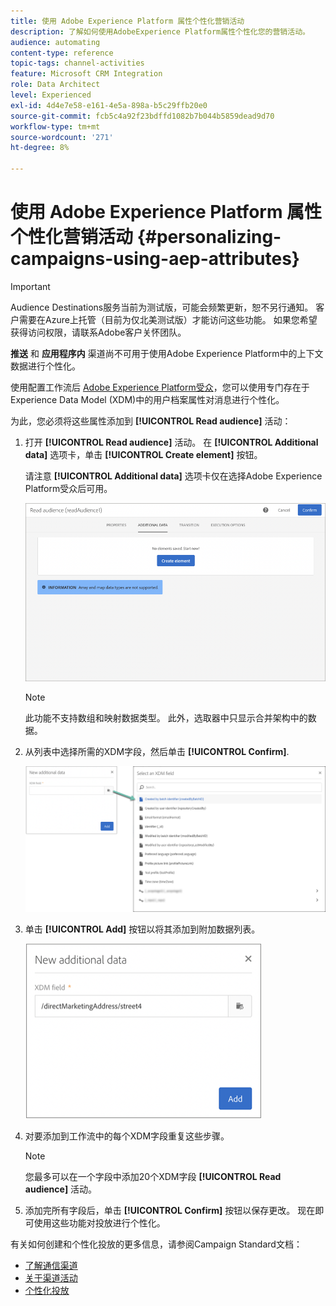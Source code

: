 ```yaml
---
title: 使用 Adobe Experience Platform 属性个性化营销活动
description: 了解如何使用AdobeExperience Platform属性个性化您的营销活动。
audience: automating
content-type: reference
topic-tags: channel-activities
feature: Microsoft CRM Integration
role: Data Architect
level: Experienced
exl-id: 4d4e7e58-e161-4e5a-898a-b5c29ffb20e0
source-git-commit: fcb5c4a92f23bdffd1082b7b044b5859dead9d70
workflow-type: tm+mt
source-wordcount: '271'
ht-degree: 8%

---
```


# 使用 Adobe Experience Platform 属性个性化营销活动 {#personalizing-campaigns-using-aep-attributes}

>[!IMPORTANT]
>
>Audience Destinations服务当前为测试版，可能会频繁更新，恕不另行通知。 客户需要在Azure上托管（目前为仅北美测试版）才能访问这些功能。 如果您希望获得访问权限，请联系Adobe客户关怀团队。
>
>**推送** 和 **应用程序内** 渠道尚不可用于使用Adobe Experience Platform中的上下文数据进行个性化。

使用配置工作流后 [Adobe Experience Platform受众](../../integrating/using/aep-about-audience-destinations-service.md)，您可以使用专门存在于Experience Data Model (XDM)中的用户档案属性对消息进行个性化。

为此，您必须将这些属性添加到 **[!UICONTROL Read audience]** 活动：

1. 打开 **[!UICONTROL Read audience]** 活动。 在 **[!UICONTROL Additional data]** 选项卡，单击 **[!UICONTROL Create element]** 按钮。

   请注意 **[!UICONTROL Additional data]** 选项卡仅在选择Adobe Experience Platform受众后可用。

   ![](assets/aep_wkf_readaudience_attributes.png)

   >[!NOTE]
   >
   >此功能不支持数组和映射数据类型。 此外，选取器中只显示合并架构中的数据。

1. 从列表中选择所需的XDM字段，然后单击 **[!UICONTROL Confirm]**.

   ![](assets/aep_wkf_readaudience_perso1.png)

1. 单击 **[!UICONTROL Add]** 按钮以将其添加到附加数据列表。

   ![](assets/aep_wkf_readaudience_perso3.png)

1. 对要添加到工作流中的每个XDM字段重复这些步骤。

   >[!NOTE]
   >
   >您最多可以在一个字段中添加20个XDM字段 **[!UICONTROL Read audience]** 活动。

1. 添加完所有字段后，单击 **[!UICONTROL Confirm]** 按钮以保存更改。 现在即可使用这些功能对投放进行个性化。

有关如何创建和个性化投放的更多信息，请参阅Campaign Standard文档：

* [了解通信渠道](../../channels/using/get-started-communication-channels.md)
* [关于渠道活动](../../automating/using/about-channel-activities.md)
* [个性化投放](../../designing/using/personalization.md)
